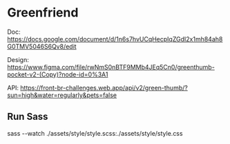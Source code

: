 # Greenfriend

Doc: https://docs.google.com/document/d/1n6s7hvUCqHecpIqZGdI2x1mh84ah8G0TMV5046S6Qv8/edit

Design: https://www.figma.com/file/rwNmS0nBTF9MMb4JEq5Cn0/greenthumb-pocket-v2-(Copy)?node-id=0%3A1

API: https://front-br-challenges.web.app/api/v2/green-thumb/?sun=high&water=regularly&pets=false

## Run Sass

sass --watch ./assets/style/style.scss:./assets/style/style.css
